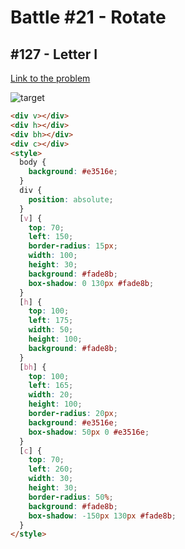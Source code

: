 # Battle #21 - Rotate

## #127 - Letter I

[Link to the problem](https://cssbattle.dev/play/127)

![target](https://cssbattle.dev/targets/127.png)

```html
<div v></div>
<div h></div>
<div bh></div>
<div c></div>
<style>
  body {
    background: #e3516e;
  }
  div {
    position: absolute;
  }
  [v] {
    top: 70;
    left: 150;
    border-radius: 15px;
    width: 100;
    height: 30;
    background: #fade8b;
    box-shadow: 0 130px #fade8b;
  }
  [h] {
    top: 100;
    left: 175;
    width: 50;
    height: 100;
    background: #fade8b;
  }
  [bh] {
    top: 100;
    left: 165;
    width: 20;
    height: 100;
    border-radius: 20px;
    background: #e3516e;
    box-shadow: 50px 0 #e3516e;
  }
  [c] {
    top: 70;
    left: 260;
    width: 30;
    height: 30;
    border-radius: 50%;
    background: #fade8b;
    box-shadow: -150px 130px #fade8b;
  }
</style>
```

